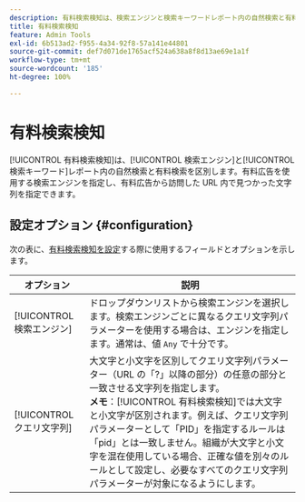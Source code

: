 ```yaml
---
description: 有料検索検知は、検索エンジンと検索キーワードレポート内の自然検索と有料検索を区別します。
title: 有料検索検知
feature: Admin Tools
exl-id: 6b513ad2-f955-4a34-92f8-57a141e44801
source-git-commit: def7d071de1765acf524a638a8f8d13ae69e1a1f
workflow-type: tm+mt
source-wordcount: '185'
ht-degree: 100%

---
```


# 有料検索検知

[!UICONTROL 有料検索検知]は、[!UICONTROL 検索エンジン]と[!UICONTROL 検索キーワード]レポート内の自然検索と有料検索を区別します。有料広告を使用する検索エンジンを指定し、有料広告から訪問した URL 内で見つかった文字列を指定できます。

## 設定オプション {#configuration}

次の表に、[有料検索検知を設定](/help/admin/admin/c-manage-report-suites/c-edit-report-suites/general/paid-search-detection/t-paid-search-detection.md)する際に使用するフィールドとオプションを示します。

| オプション | 説明 |
| --- | --- |
| [!UICONTROL 検索エンジン] | ドロップダウンリストから検索エンジンを選択します。検索エンジンごとに異なるクエリ文字列パラメーターを使用する場合は、エンジンを指定します。通常は、値 `Any` で十分です。 |
| [!UICONTROL クエリ文字列] | 大文字と小文字を区別してクエリ文字列パラメーター（URL の「?」以降の部分）の任意の部分と一致させる文字列を指定します。<br>**メモ**：[!UICONTROL 有料検索検知]では大文字と小文字が区別されます。例えば、クエリ文字列パラメーターとして「PID」を指定するルールは「pid」とは一致しません。組織が大文字と小文字を混在使用している場合、正確な値を別々のルールとして設定し、必要なすべてのクエリ文字列パラメーターが対象になるようにします。 |
